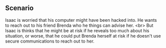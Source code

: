 
## Scenario

Isaac is worried that his computer might have been hacked into. He wants to reach out to his friend Brenda who he things can advise her.
&lt;br&gt;
But Isaac is thinks that he might be at risk if he reveals too much about his situation, or worse, that he could put Brenda herself at risk if he doesn&#39;t use secure communications to reach out to her.